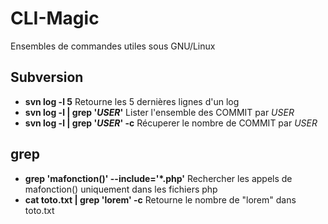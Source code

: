 CLI-Magic
=========

Ensembles de commandes utiles sous GNU/Linux
## Subversion
 - **svn log -l 5** Retourne les 5 dernières lignes d'un log
 - **svn log -l | grep '*USER*'** Lister l'ensemble des COMMIT par *USER*
 - **svn log -l | grep '*USER*' -c** Récuperer le nombre de COMMIT par *USER*

## grep
 - **grep 'mafonction()' --include='*.php'** Rechercher les appels de mafonction() uniquement dans les fichiers php
 - **cat toto.txt | grep 'lorem' -c** Retourne le nombre de "lorem" dans toto.txt
